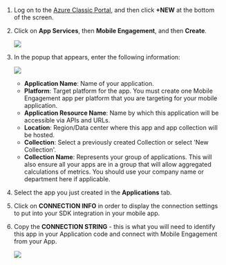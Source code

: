 1. Log on to the [Azure Classic Portal](https://manage.windowsazure.com), and then click **+NEW** at the bottom of the screen.

2. Click on **App Services**, then **Mobile Engagement**, and then **Create**.

    ![](./media/mobile-engagement-create-app-in-portal/create-mobile-engagement-app.png)

3. In the popup that appears, enter the following information:

    ![](./media/mobile-engagement-create-app-in-portal/create-azme-popup.png)

    - **Application Name**: Name of your application. 
    - **Platform**: Target platform for the app. You must create one Mobile Engagement app per platform that you are targeting for your mobile application. 
    - **Application Resource Name**: Name by which this application will be accessible via APIs and URLs. 
    - **Location**: Region/Data center where this app and app collection will be hosted.
    - **Collection**: Select a previously created Collection or select 'New Collection'.
    - **Collection Name**: Represents your group of applications. This will also ensure all your apps are in a group that will allow aggregated calculations of metrics. You should use your company name or department here if applicable.

4. Select the app you just created in the **Applications** tab.

5. Click on **CONNECTION INFO** in order to display the connection settings to put into your SDK integration in your mobile app.

6. Copy the **CONNECTION STRING** - this is what you will need to identify this app in your Application code and connect with Mobile Engagement from your App.

    ![](./media/mobile-engagement-create-app-in-portal/app-connection-info-page.png)

